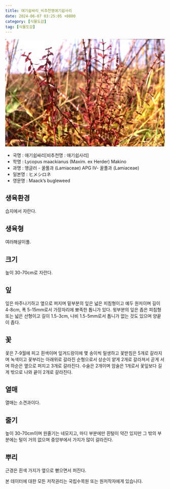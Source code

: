 ```yaml
---
title: 애기쉽싸리_비추천명애기쉽사리
date: 2024-06-07 03:25:05 +0800
category: [식물도감]
tag: [식물도감]
---
```




![애기쉽싸리[비추천명 : 애기쉽사리]](/assets/img/fileUpload/plants/basic/Labiatae/Lycopus/7825/1_th2.JPG)
- 국명 : 애기쉽싸리[비추천명 : 애기쉽사리]
- 학명 : Lycopus maackianus (Maxim. ex Herder) Makino
- 과명 : 앵글러 - 꿀풀과 (Lamiaceae) APG Ⅳ- 꿀풀과 (Lamiaceae)
- 일본명 : ヒメシロネ
- 영문명 : Maack’s bugleweed


## 생육환경
습지에서 자란다.
## 생육형
여러해살이풀.
## 크기
높이 30-70cm로 자란다.
## 잎
잎은 마주나기하고 옆으로 퍼지며 밑부분의 잎은 넓은 피침형이고 예두 원저이며 길이 4-8cm, 폭 5-15mm로서 가장자리에 뾰족한 톱니가 있다. 윗부분의 잎은 좁은 피침형 또는 넓은 선형이고 길이 1.5-3cm, 나비 1.5-5mm로서 톱니가 없는 것도 있으며 양끝이 좁다.
## 꽃
꽃은 7-9월에 피고 흰색이며 잎겨드랑이에 몇 송이씩 밀생하고 꽃받침은 5개로 갈라지며 녹색이고 꽃부리는 아래위로 갈라진 순형으로서 상순이 얕게 2개로 갈라져서 곧게 서며 하순은 옆으로 퍼지고 3개로 갈라진다. 수술은 2개이며 암술은 1개로서 꽃잎보다 길게 밖으로 나와 끝이 2개로 갈라진다.
## 열매
열매는 소견과이다.
## 줄기
높이 30-70cm이며 원줄기는 네모지고, 마디 부분에만 흰털이 약간 있지만 그 밖의 부분에는 털이 거의 없으며 중앙부에서 가지가 많이 갈라진다.
## 뿌리
근경은 흰색 가지가 옆으로 뻗으면서 퍼진다.






본 데이터에 대한 모든 저작권리는 국립수목원 또는 원저작자에게 있습니다.
